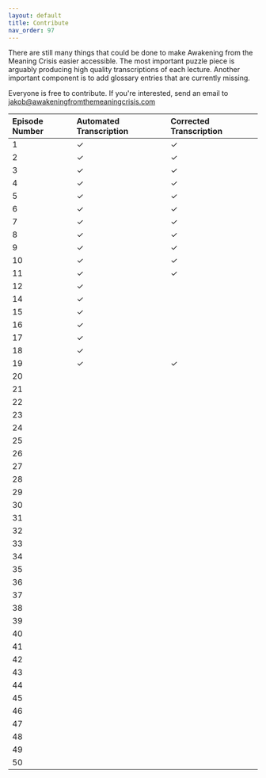 ```yaml
---
layout: default
title: Contribute
nav_order: 97
---
```


There are still many things that could be done to make Awakening from the Meaning Crisis easier accessible. The most important puzzle piece is arguably producing high quality transcriptions of each lecture. Another important component is to add glossary entries that are currently missing. 

Everyone is free to contribute. If you're interested, send an email to [jakob@awakeningfromthemeaningcrisis.com](mailto:jakob@awakeningfromthemeaningcrisis.com)


| Episode Number  | Automated Transcription | Corrected Transcription |
|:-------------|:------------------|:------|
| 1 | ✓ | ✓  |
| 2 | ✓ | ✓  |
| 3 | ✓ | ✓  |
| 4 | ✓ | ✓  |
| 5 | ✓ | ✓  |
| 6 | ✓ | ✓  |
| 7 | ✓ | ✓  |
| 8 | ✓ | ✓  |
| 9 | ✓ | ✓  |
| 10 | ✓ | ✓  |
| 11 | ✓ | ✓  |
| 12|  ✓ |  |
| 14 |  ✓|  |
| 15 |  ✓|  |
| 16 |  ✓|  |
| 17 |  ✓|  |
| 18 |  ✓|  |
| 19 |  ✓ | ✓  |
| 20 | |  |
| 21 | |  |
| 22 | |  |
| 23 | |  |
| 24 | |  |
| 25 | |  |
| 26 | |  |
| 27 | |  |
| 28 | |  |
| 29 | |  |
| 30 | |  |
| 31 | |  |
| 32 | |  |
| 33 | |  |
| 34 | |  |
| 35 | |  |
| 36 | |  |
| 37| |  |
| 38 | |  |
| 39| |  |
| 40 | |  |
| 41| |  |
| 42| |  |
| 43 | |  |
| 44 | |  |
| 45| |  |
| 46 | |  |
| 47 | |  |
| 48| |  |
| 49 | |  |
| 50 | |  |

